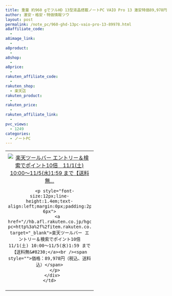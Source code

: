 ```yaml
---
title: 重量 約960 gでフルHD 13型液晶搭載ノートPC VAIO Pro 13 激安特価89,978円！送料無料！
author: 激安・格安・特価情報ツウ
layout: post
permalink: /note_pc/960-ghd-13pc-vaio-pro-13-89978.html
a8affiliate_code:
  -
a8image_link:
  -
a8product:
  -
a8shop:
  -
a8price:
  -
rakuten_affiliate_code:
  -
rakuten_shop:
  - 楽天店
rakuten_product:
  -
rakuten_price:
  -
rakuten_affiliate_link:
  -
pvc_views:
  - 1249
categories:
  - ノートPC
---
```

<table border="0" cellpadding="0" cellspacing="0">
  <tr>
    <td valign="top">
      <div style="border:1px none;margin:0px;padding:6px 0px;width:260px;text-align:center;float:left">
        <a href="//hb.afl.rakuten.co.jp/hgc/12fa6eb9.20d37eb7.12fa6eba.5d11462b/?pc=http%3a%2f%2fitem.rakuten.co.jp%2fnttxstore%2fqzx0009057%2f%3fscid%3daf_link_tbl&m=http%3a%2f%2fm.rakuten.co.jp%2fnttxstore%2fi%2f10000285%2f" target="_blank"><img src="//hbb.afl.rakuten.co.jp/hgb/?pc=http%3a%2f%2fthumbnail.image.rakuten.co.jp%2f%400_mall%2fnttxstore%2fcabinet%2fsvp1322gaj.jpg%3f_ex%3d240x240&m=http%3a%2f%2fthumbnail.image.rakuten.co.jp%2f%400_mall%2fnttxstore%2fcabinet%2fsvp1322gaj.jpg" alt="楽天ツールバー エントリー＆検索でポイント10倍　11/1(土) 10:00～11/5(水)1:59 まで【送料無..." border="0" style="margin:0px;padding:0px" /></a>

        <p style="font-size:12px;line-height:1.4em;text-align:left;margin:0px;padding:2px 6px">
          <a href="//hb.afl.rakuten.co.jp/hgc/12fa6eb9.20d37eb7.12fa6eba.5d11462b/?pc=http%3a%2f%2fitem.rakuten.co.jp%2fnttxstore%2fqzx0009057%2f%3fscid%3daf_link_tbl&m=http%3a%2f%2fm.rakuten.co.jp%2fnttxstore%2fi%2f10000285%2f" target="_blank">楽天ツールバー エントリー＆検索でポイント10倍　11/1(土) 10:00～11/5(水)1:59 まで【送料無&#8230;</a><br /><span style="">価格：89,978円（税込、送料込）</span>
        </p>
      </div>
    </td>
  </tr>
</table>